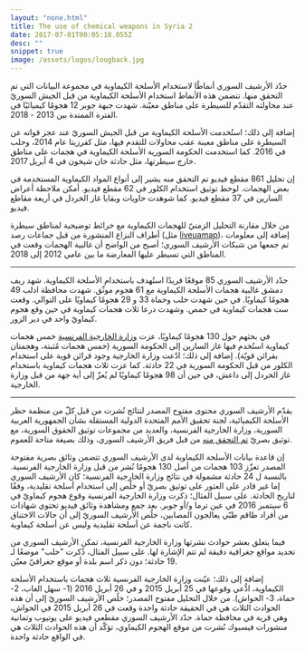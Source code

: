 ```yaml
---
layout: "none.html"
title: The use of chemical weapons in Syria 2
date: 2017-07-01T00:05:18.055Z
desc: ""
snippet: true
image: /assets/logos/loogback.jpg
---
```

حدّد الأرشيف السوري أنماطًا لاستخدام الأسلحة الكيماوية في مجموعة البيانات التي تم التحقق منها. تتضمن هذه الأنماط استخدام الأسلحة الكيماوية من قبل الجيش السوريّ عند محاولته التقدّم للسيطرة على مناطق معيّنة. شهدت جبهة جوبر 12 هجومًا كيميائيًا في الفترة الممتدة بين 2013 - 2018.

إضافة إلى ذلك؛ استُخدمت الأسلحة الكيماوية من قبل الجيش السوريّ عند عجز قواته عن السيطرة على مناطق معينة عقب محاولات للتقدم فيها، مثل كفرزيتا عام 2014، وحلب في 2016. كما استخدمت الحكومة السورية الأسلحة الكيماوية في هجمات على  مناطق خارج سيطرتها، مثل حادثة خان شيخون في 4 أبريل 2017.

إن تحليل 861 مقطع فيديو تم التحقق منه يشير إلى أنواع المواد الكيماوية المستخدمة في بعض الهجمات. لوحظ توثيق استخدام الكلور في 62 مقطع فيديو. أمكن ملاحظة أعراض السارين في 37 مقطع فيديو. كما شوهدت حاويات وبقايا غاز الخردل في أربعة مقاطع فيديو.

من خلال مقارنة التحليل الزمنيّ للهجمات الكيماوية مع خرائط توضيحية لمناطق سيطرة أطراف النزاع  المنشورة من قبل جماعات رصد (مثل  [liveuamap](https://syria.liveuamap.com/))، إضافة إلى معلومات تم جمعها من شبكات الأرشيف السوري؛ أصبح من الواضح أن غالبية الهجمات وقعت في المناطق التي تسيطر عليها المعارضة ما بين عامي 2012 إلى 2018.

----------------------

حدّد الأرشيف السوري 85 موقعًا فريدًا استُهدف باستخدام الأسلحة الكيماوية. شهد ريف دمشق غالبية هجمات الأسلحة الكيماوية مع 61 هجوم موثّق. شهدت محافظة ادلب 49 هجومًا كيماويًا. في حين شهدت حلب وحماة 33 و 29 هجومًا كيماويًا على التوالي. وقعت ست هجمات كيماوية في حمص. وشهدت درعا ثلاث هجمات كيماوية في حين وقع هجوم كيماويّ واحد في دير الزور.

في بحثهم حول 130 هجومًا كيماويًا، عزت  [وزارة الخارجية الفرنسية](https://www.diplomatie.gouv.fr/IMG/pdf/170425_-_national_evaluation_annex_-_anglais_cle81722e.pdf) خمس هجمات كيماوية استُخدم فيها غاز السارين إلى الحكومة السورية (خمس هجمات مُثبتة، وهجمتان بقرائن قويّة). إضافة إلى ذلك؛ ادّعت وزارة الخارجية وجود قرائن قوية على استخدام الكلور من قبل الحكومة السورية في 22 حادثة. كما عزت ثلاث هجمات كيماوية باستخدام غاز الخردل إلى داعش، في حين أن 98 هجومًا كيماويًا لم يُعزّ إلى أية جهة من قبل وزارة الخارجية.

----------------------

يقدّم الأرشيف السوري محتوى مفتوح المصدر لنتائج نُشرت من قبل كلّ من منظمة حظر الأسلحة الكيميائية، لجنة تحقيق الأمم المتحدة الدولية المستقلة بشأن الجمهورية العربية السورية،  وزارة الخارجية الفرنسية، والعديد من مجموعات توثيق الحقوق السورية، مع توثيق بصريّ [تم التحقق منه](https://stage.syrianarchive.org/en/tools_methods) من قبل فريق الأرشيف السوري، وذلك بصيغة متاحة للعموم.

إن قاعدة بيانات الأسلحة الكيماوية لدى الأرشيف السوري تتضمن وثائق بصرية مفتوحة المصدر تعزّز 103 هجمات من أصل 130 هجومًا نُشر من قبل وزارة الخارجية الفرنسية. بالنسبة ل 24 حادثة مشمولة في نتائج وزارة الخارجية الفرنسية؛ كان الأرشيف السوري إما غير قادر على العثور على توثيق بصريّ أو خلُص إلى استخدام أسلحة تقليدية، وفقًا لتاريخ الحادثة. على سبيل المثال؛ ذكرت وزارة الخارجية الفرنسية وقوع هجوم كيماويّ في 6 سبتمبر 2016 في عين ترما و/أو جوبر. بعد جمع ومشاهدة وثائق فيديو تحتوي شهادات من أفراد طاقم طبّي يعالجون المصابين، خلُص الأرشيف السوريّ إلى أن حالات الاختناق كانت ناجمة عن أسلحة تقليدية وليس عن أسلحة كيماوية.

فيما يتعلق بعشر حوادث نشرتها وزارة الخارجية الفرنسية، تمكن الأرشيف السوري من تحديد مواقع جغرافية دقيقة لم تتم الإشارة لها. على سبيل المثال، ذُكرت "حلب" موضعًا لـ 19 حادثة؛ دون ذكر اسم بلدة أو موقع جغرافيّ معيّن.

إضافة إلى ذلك؛ عيّنت وزارة الخارجية الفرنسية ثلاث هجمات باستخدام الأسلحة الكيماوية، ادُّعي وقوعها في 25 أبريل 2015 و في 26 أبريل 2016 (1- سهل الغاب، 2- حماة، 3- الحواش). من خلال التحليل مفتوح المصدر؛ خلُص الأرشيف السوريّ إلى أن هذه الحوادث الثلاث هي في الحقيقة حادثة واحدة وقعت في 26 أبريل 2015 في الحواش، وهي قرية في محافظة حماة. حدّد الأرشيف السوري مقطعي فيديو على يوتيوب وثمانية منشورات فيسبوك نُشرت من موقع الهجوم الكيماوي، تؤكّد أن هذه الحوادث الثلاث هي في الواقع حادثة واحدة.
